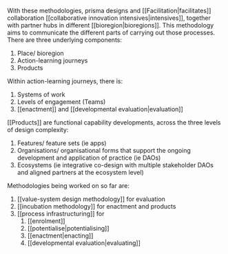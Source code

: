 With these methodologies, prisma designs and [[Facilitation|facilitates]] collaboration [[collaborative innovation intensives|intensives]], together with partner hubs in different [[bioregion|bioregions]]. This methodology aims to communicate the different parts of carrying out those processes. There are three underlying components:

1. Place/ bioregion
2. Action-learning journeys
3. Products

Within action-learning journeys, there is:

1. Systems of work
2. Levels of engagement (Teams)
3. [[enactment]] and [[developmental evaluation|evaluation]]

[[Products]] are functional capability developments, across the three levels of design complexity:

1. Features/ feature sets (ie apps)
2. Organisations/ organisational forms that support the ongoing development and application of practice (ie DAOs)
3. Ecosystems (ie integrative co-design with multiple stakeholder DAOs and aligned partners at the ecosystem level)

Methodologies being worked on so far are:

1. [[value-system design methodology]] for evaluation
2. [[incubation methodology]] for enactment and products
3. [[process infrastructuring]] for
	1. [[enrolment]]
	2. [[potentialise|potentialising]]
	3. [[enactment|enacting]]
	4. [[developmental evaluation|evaluating]]
